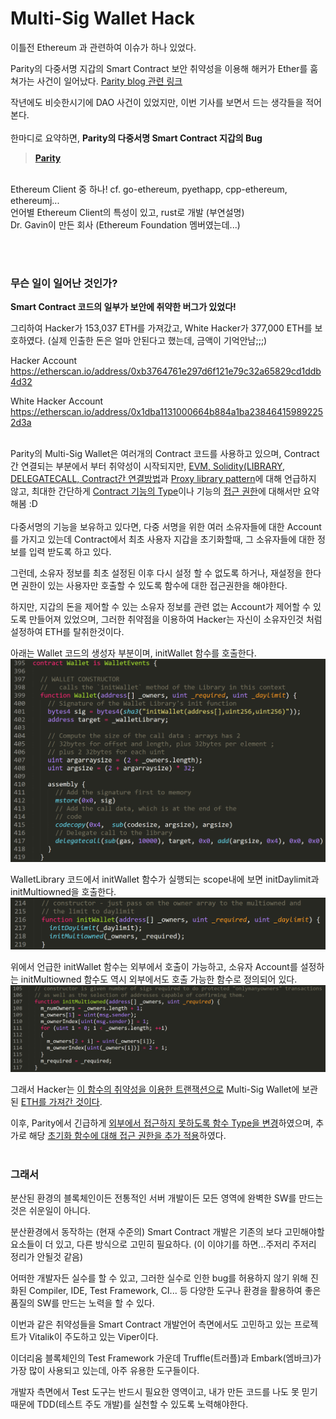 Multi-Sig Wallet Hack
===================


이틀전 Ethereum 과 관련하여 이슈가 하나 있었다.  

Parity의 다중서명 지갑의 Smart Contract 보안 취약성을 이용해 해커가 Ether를 훔쳐가는 사건이 일어났다. [Parity blog 관련 링크](https://blog.parity.io/the-multi-sig-hack-a-postmortem/)

작년에도 비슷한시기에 DAO 사건이 있었지만, 이번 기사를 보면서 드는 생각들을 적어본다.
<br><br>
한마디로 요약하면, **Parity의 다중서명 Smart Contract 지갑의 Bug** 

> [**Parity**](https://parity.io/parity.html)
<br>
Ethereum Client 중 하나!
cf. go-ethereum, pyethapp, cpp-ethereum, ethereumj...
<br>
언어별 Ethereum Client의 특성이 있고, rust로 개발 (부연설명)
<br>
Dr. Gavin이 만든 회사 (Ethereum Foundation 멤버였는데...)

<br><br>


### 무슨 일이 일어난 것인가?
**Smart Contract 코드의 일부가 보안에 취약한 버그가 있었다!**

그리하여 Hacker가 153,037 ETH를 가져갔고, White Hacker가 377,000 ETH를 보호하였다.
(실제 인출한 돈은 얼마 안된다고 했는데, 금액이 기억안남;;;)

Hacker Account
https://etherscan.io/address/0xb3764761e297d6f121e79c32a65829cd1ddb4d32

White Hacker Account
https://etherscan.io/address/0x1dba1131000664b884a1ba238464159892252d3a
<br><br>

Parity의 Multi-Sig Wallet은 여러개의 Contract 코드를 사용하고 있으며, Contract간 연결되는 부분에서 부터 취약성이 시작되지만, [EVM, Solidity(LIBRARY, DELEGATECALL, Contract간 연결방법](http://solidity.readthedocs.io/en/develop/introduction-to-smart-contracts.html#delegatecall-callcode-and-libraries)과 [Proxy library pattern](https://blog.zeppelin.solutions/proxy-libraries-in-solidity-79fbe4b970fd)에 대해 언급하지 않고, 최대한 간단하게 [Contract 기능의 Type](http://solidity.readthedocs.io/en/develop/types.html#function-types)이나 기능의 [접근 권한](https://solidity.readthedocs.io/en/develop/contracts.html#function-modifiers)에 대해서만 요약해봄 :D
<br><br>
다중서명의 기능을 보유하고 있다면, 다중 서명을 위한 여러 소유자들에 대한 Account를 가지고 있는데 
Contract에서 최초 사용자 지갑을 초기화할때, 그 소유자들에 대한 정보를 입력 받도록 하고 있다.

그런데, 소유자 정보를 최초 설정된 이후 다시 설정 할 수 없도록 하거나, 재설정을 한다면 권한이 있는 사용자만 호출할 수 있도록 함수에 대한 접근권한을 해야한다.

하지만, 지갑의 돈을 제어할 수 있는 소유자 정보를 관련 없는 Account가 제어할 수 있도록 만들어져 있었으며, 그러한 취약점을 이용하여 Hacker는 자신이 소유자인것 처럼 설정하여 ETH를 탈취한것이다.

아래는 Wallet 코드의 생성자 부분이며, initWallet 함수를 호출한다.
![Wallet Contract](/assets/img/20170721_wallet_sol.png)

WalletLibrary 코드에서 initWallet 함수가 실행되는 scope내에 보면 initDaylimit과 initMultiowned을 호출한다.
![WalletLibrary Contract](/assets/img/20170721_walletLibrary_sol.png)

위에서 언급한 initWallet 함수는 외부에서 호출이 가능하고,  소유자 Account를 설정하는 initMultiowned 함수도 역시 외부에서도 호출 가능한 함수로 정의되어 있다.
![WalletLibrary Contract](/assets/img/20170721_walletLibrary_multiowned_sol.png)

그래서 Hacker는 [이 함수의 취약성을 이용한 트랜잭션으로](https://etherscan.io/tx/0x9dbf0326a03a2a3719c27be4fa69aacc9857fd231a8d9dcaede4bb083def75ec) Multi-Sig Wallet에 보관된 [ETH를 가져간 것이다](https://etherscan.io/tx/0xeef10fc5170f669b86c4cd0444882a96087221325f8bf2f55d6188633aa7be7c).

이후, Parity에서 긴급하게 [외부에서 접근하지 못하도록 함수 Type을 변경](https://github.com/paritytech/parity/commit/b640df8fbb964da7538eef268dffc125b081a82f)하였으며,
추가로 해당 [초기화 함수에 대해 접근 권한을  추가 적용](https://github.com/paritytech/parity/commit/02d462e2636f1898df3e7556364260c594b112e6)하였다.
<br><br>
### 그래서

분산된 환경의 블록체인이든 전통적인 서버 개발이든 모든 영역에 완벽한 SW를 만드는것은 쉬운일이 아니다.

분산환경에서 동작하는 (현재 수준의) Smart Contract 개발은  기존의 보다 고민해야할 요소들이 더 있고, 다른 방식으로 고민히 필요하다. (이 이야기를 하면...주저리 주저리 정리가 안될것 같음)

어떠한 개발자든 실수를 할 수 있고, 그러한 실수로 인한 bug를 허용하지 않기 위해 진화된 Compiler,  IDE, Test Framework, CI... 등 다양한 도구나 환경을 활용하여 좋은 품질의 SW를 만드는 노력을 할 수 있다.

이번과 같은 취약성들을 Smart Contract 개발언어 측면에서도 고민하고 있는 프로젝트가 Vitalik이 주도하고 있는 Viper이다.

이더리움 블록체인의 Test Framework 가운데 Truffle(트러플)과 Embark(엠바크)가 가장 많이 사용되고 있는데, 아주 유용한 도구들이다.

개발자 측면에서 Test 도구는 반드시 필요한 영역이고, 내가 만든 코드를 나도 못 믿기 때문에 TDD(테스트 주도 개발)를 실천할 수 있도록 노력해야한다.


